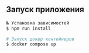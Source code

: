 ## Запуск приложения

```bash
№ Установка зависимостей
$ npm run install

# Запуск докер контейнеров
$ docker compose up
